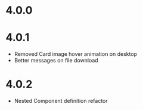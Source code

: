# 4.0.0
# 4.0.1
- Removed Card image hover animation on desktop
- Better messages on file download
# 4.0.2
- Nested Component definition refactor
